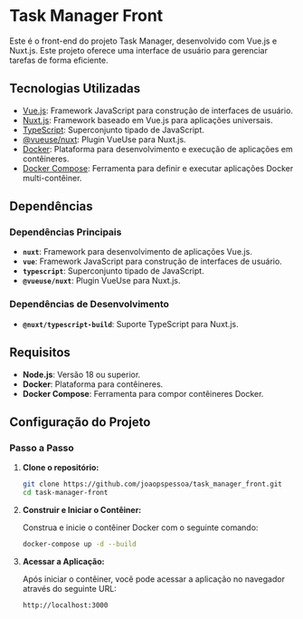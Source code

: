 # Task Manager Front

Este é o front-end do projeto Task Manager, desenvolvido com Vue.js e Nuxt.js. Este projeto oferece uma interface de usuário para gerenciar tarefas de forma eficiente.

## Tecnologias Utilizadas

- [Vue.js](https://vuejs.org/): Framework JavaScript para construção de interfaces de usuário.
- [Nuxt.js](https://nuxtjs.org/): Framework baseado em Vue.js para aplicações universais.
- [TypeScript](https://www.typescriptlang.org/): Superconjunto tipado de JavaScript.
- [@vueuse/nuxt](https://vueuse.org/guide/nuxt.html): Plugin VueUse para Nuxt.js.
- [Docker](https://www.docker.com/): Plataforma para desenvolvimento e execução de aplicações em contêineres.
- [Docker Compose](https://docs.docker.com/compose/): Ferramenta para definir e executar aplicações Docker multi-contêiner.

## Dependências

### Dependências Principais

- **`nuxt`**: Framework para desenvolvimento de aplicações Vue.js.
- **`vue`**: Framework JavaScript para construção de interfaces de usuário.
- **`typescript`**: Superconjunto tipado de JavaScript.
- **`@vueuse/nuxt`**: Plugin VueUse para Nuxt.js.

### Dependências de Desenvolvimento

- **`@nuxt/typescript-build`**: Suporte TypeScript para Nuxt.js.

## Requisitos

- **Node.js**: Versão 18 ou superior.
- **Docker**: Plataforma para contêineres.
- **Docker Compose**: Ferramenta para compor contêineres Docker.

## Configuração do Projeto

### Passo a Passo

1. **Clone o repositório:**

   ```bash
   git clone https://github.com/joaopspessoa/task_manager_front.git
   cd task-manager-front
   ```

2. **Construir e Iniciar o Contêiner:**

   Construa e inicie o contêiner Docker com o seguinte comando:

   ```bash
   docker-compose up -d --build
   ```

4. **Acessar a Aplicação:**

   Após iniciar o contêiner, você pode acessar a aplicação no navegador através do seguinte URL:

   ```bash
   http://localhost:3000
   ```
